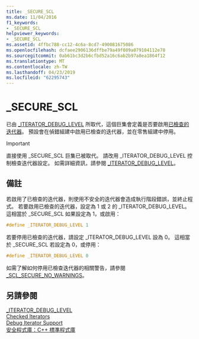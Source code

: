 ```yaml
---
title: _SECURE_SCL
ms.date: 11/04/2016
f1_keywords:
- _SECURE_SCL
helpviewer_keywords:
- _SECURE_SCL
ms.assetid: 4ffbc788-cc12-4c6a-8cd7-490081675086
ms.openlocfilehash: dcfaee2906136dffbe79a49f089a079104112e78
ms.sourcegitcommit: 0ab61bc3d2b6cfbd52a16c6ab2b97a8ea1864f12
ms.translationtype: MT
ms.contentlocale: zh-TW
ms.lasthandoff: 04/23/2019
ms.locfileid: "62295743"
---
```

# <a name="securescl"></a>_SECURE_SCL

已由 [_ITERATOR_DEBUG_LEVEL](../standard-library/iterator-debug-level.md) 所取代，這個巨集會定義是否要啟用[已檢查的迭代器](../standard-library/checked-iterators.md)。 預設會在偵錯組建中啟用已檢查的迭代器，並在零售組建中停用。

> [!IMPORTANT]
> 直接使用 _SECURE_SCL 巨集已被取代。 請改用 _ITERATOR_DEBUG_LEVEL 控制檢查迭代器設定。 如需詳細資訊，請參閱 [_ITERATOR_DEBUG_LEVEL](../standard-library/iterator-debug-level.md)。

## <a name="remarks"></a>備註

若啟用了已檢查的迭代器，則使用不安全的迭代器會造成執行階段錯誤，並終止程式。 若要啟用已檢查的迭代器，設定為 1 或 2 的 _ITERATOR_DEBUG_LEVEL。 這相當於 _SECURE_SCL 如果設定為 1，或啟用：

```cpp
#define _ITERATOR_DEBUG_LEVEL 1
```

若要停用已檢查的迭代器，請設定 _ITERATOR_DEBUG_LEVEL 設為 0。 這相當於 _SECURE_SCL 若設定為 0，或停用：

```cpp
#define _ITERATOR_DEBUG_LEVEL 0
```

如需了解如何停用已檢查迭代器的相關警告，請參閱 [_SCL_SECURE_NO_WARNINGS](../standard-library/scl-secure-no-warnings.md)。

## <a name="see-also"></a>另請參閱

[_ITERATOR_DEBUG_LEVEL](../standard-library/iterator-debug-level.md)<br/>
[Checked Iterators](../standard-library/checked-iterators.md)<br/>
[Debug Iterator Support](../standard-library/debug-iterator-support.md)<br/>
[安全程式庫：C++ 標準程式庫](../standard-library/safe-libraries-cpp-standard-library.md)<br/>
